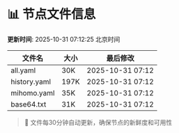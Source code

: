 # 📊 节点文件信息

**更新时间**: 2025-10-31 07:12:25 北京时间

| 文件名 | 大小 | 最后修改 |
|--------|------|----------|
| all.yaml | 30K | 2025-10-31 07:12 |
| history.yaml | 197K | 2025-10-31 07:12 |
| mihomo.yaml | 35K | 2025-10-31 07:12 |
| base64.txt | 31K | 2025-10-31 07:12 |

> 🔄 文件每30分钟自动更新，确保节点的新鲜度和可用性
